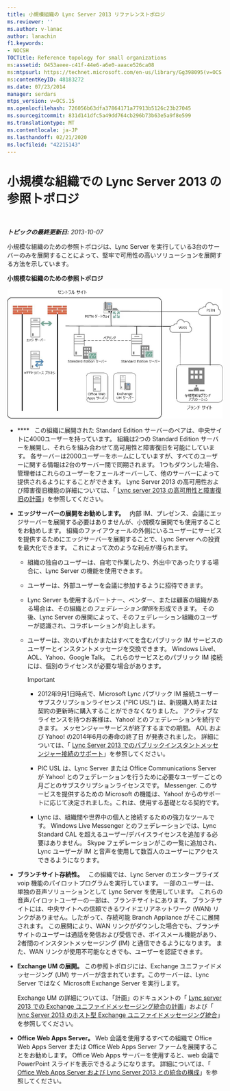 ```yaml
---
title: 小規模組織の Lync Server 2013 リファレンストポロジ
ms.reviewer: ''
ms.author: v-lanac
author: lanachin
f1.keywords:
- NOCSH
TOCTitle: Reference topology for small organizations
ms:assetid: 0453aeee-c41f-44e6-a6e0-aaace526ca08
ms:mtpsurl: https://technet.microsoft.com/en-us/library/Gg398095(v=OCS.15)
ms:contentKeyID: 48183272
ms.date: 07/23/2014
manager: serdars
mtps_version: v=OCS.15
ms.openlocfilehash: 726056b63dfa37864171a77913b5126c23b27045
ms.sourcegitcommit: 831d141dfc5a49dd764cb296b73b63e5a9f8e599
ms.translationtype: MT
ms.contentlocale: ja-JP
ms.lasthandoff: 02/21/2020
ms.locfileid: "42215143"
---
```

<div data-xmlns="http://www.w3.org/1999/xhtml">

<div class="topic" data-xmlns="http://www.w3.org/1999/xhtml" data-msxsl="urn:schemas-microsoft-com:xslt" data-cs="https://msdn.microsoft.com/">

<div data-asp="https://msdn2.microsoft.com/asp">

# <a name="reference-topology-for-lync-server-2013-in-small-organizations"></a>小規模な組織での Lync Server 2013 の参照トポロジ

</div>

<div id="mainSection">

<div id="mainBody">

<span> </span>

_**トピックの最終更新日:** 2013-10-07_

小規模な組織のための参照トポロジは、Lync Server を実行している3台のサーバーのみを展開することによって、堅牢で可用性の高いソリューションを展開する方法を示しています。

**小規模な組織のための参照トポロジ**

![3つのサーバーダイアグラムを展開する参照トポロジ](images/Gg398095.25196d0d-dd07-451b-83ba-94c0ddf59030(OCS.15).jpg "3つのサーバーダイアグラムを展開する参照トポロジ")

  - ****   この組織に展開された Standard Edition サーバーのペアは、中央サイトに4000ユーザーを持っています。 組織は2つの Standard Edition サーバーを展開し、それらを組み合わせて高可用性と障害復旧を可能にしています。 各サーバーは2000ユーザーをホームにしていますが、すべてのユーザーに関する情報は2台のサーバー間で同期されます。 1つもダウンした場合、管理者はこれらのユーザーをフェールオーバーして、他のサーバーによって提供されるようにすることができます。 Lync Server 2013 の高可用性および障害復旧機能の詳細については、「 [Lync server 2013 の高可用性と障害復旧の計画](lync-server-2013-planning-for-high-availability-and-disaster-recovery.md)」を参照してください。

  - **エッジサーバーの展開をお勧めします。**   内部 IM、プレゼンス、会議にエッジサーバーを展開する必要はありませんが、小規模な展開でも使用することをお勧めします。 組織のファイアウォールの外側にいるユーザーにサービスを提供するためにエッジサーバーを展開することで、Lync Server への投資を最大化できます。 これによって次のような利点が得られます。
    
      - 組織の独自のユーザーは、自宅で作業したり、外出中であったりする場合に、Lync Server の機能を使用できます。
    
      - ユーザーは、外部ユーザーを会議に参加するように招待できます。
    
      - Lync Server も使用するパートナー、ベンダー、または顧客の組織がある場合は、その組織との*フェデレーション関係*を形成できます。 その後、Lync Server の展開によって、そのフェデレーション組織のユーザーが認識され、コラボレーションが向上します。
    
      - ユーザーは、次のいずれかまたはすべてを含むパブリック IM サービスのユーザーとインスタントメッセージを交換できます。 Windows Live\!、AOL、Yahoo、Google Talk。 これらのサービスとのパブリック IM 接続には、個別のライセンスが必要な場合があります。
        
        <div>
        

        > [!IMPORTANT]  
        > <UL>
        > <LI>
        > <P>2012年9月1日時点で、Microsoft Lync パブリック IM 接続ユーザーサブスクリプションライセンス ("PIC USL") は、新規購入時または契約の更新時に購入することができなくなりました。 アクティブなライセンスを持つお客様は、Yahoo! とのフェデレーションを続行できます。 メッセンジャーサービスが終了するまでの期間。 AOL および Yahoo! の2014年6月の寿命の終了日 が発表されました。 詳細については、「 <A href="lync-server-2013-support-for-public-instant-messenger-connectivity.md">Lync Server 2013 でのパブリックインスタントメッセンジャー接続のサポート</A>」を参照してください。</P>
        > <LI>
        > <P>PIC USL は、Lync Server または Office Communications Server が Yahoo! とのフェデレーションを行うために必要なユーザーごとの月ごとのサブスクリプションライセンスです。 Messenger. このサービスを提供するための Microsoft の機能は、Yahoo! からのサポートに応じて決定されました。これは、使用する基礎となる契約です。</P>
        > <LI>
        > <P>Lync は、組織間や世界中の個人と接続するための強力なツールです。 Windows Live Messenger とのフェデレーションでは、Lync Standard CAL を超えるユーザー/デバイスライセンスを追加する必要はありません。 Skype フェデレーションがこの一覧に追加され、Lync ユーザーが IM と音声を使用して数百人のユーザーにアクセスできるようになります。</P></LI></UL>

        
        </div>

  - **ブランチサイト存続性。**   この組織では、Lync Server のエンタープライズ voip 機能のパイロットプログラムを実行しています。 一部のユーザーは、単独の音声ソリューションとして Lync Server を使用しています。 これらの音声パイロットユーザーの一部は、ブランチサイトにあります。 ブランチサイトには、中央サイトへの信頼できるワイドエリアネットワーク (WAN) リンクがありません。したがって、存続可能 Branch Appliance がそこに展開されます。 この展開により、WAN リンクがダウンした場合でも、ブランチサイトのユーザーは通話を発信および受信でき、ボイスメール機能があり、2者間のインスタントメッセージング (IM) と通信できるようになります。 また、WAN リンクが使用不可能なときでも、ユーザーを認証できます。

  - **Exchange UM の展開。** この参照トポロジには、Exchange ユニファイドメッセージング (UM) サーバーが含まれています。このサーバーは、Lync Server ではなく Microsoft Exchange Server を実行します。
    
    Exchange UM の詳細については、「計画」のドキュメントの「 [Lync server 2013 での Exchange ユニファイドメッセージング統合の計画](lync-server-2013-planning-for-exchange-unified-messaging-integration.md)」および「 [lync Server 2013 のホスト型 Exchange ユニファイドメッセージング統合](lync-server-2013-hosted-exchange-unified-messaging-integration.md)」を参照してください。

  - **Office Web Apps Server。** Web 会議を使用するすべての組織で Office Web Apps Server または Office Web Apps Server ファームを展開することをお勧めします。 Office Web Apps サーバーを使用すると、web 会議で PowerPoint スライドを表示できるようになります。 詳細については、「 [Office Web Apps Server および Lync Server 2013 との統合の構成](lync-server-2013-enabling-office-web-apps-server-and-lync-server-2013.md)」を参照してください。

</div>

<span> </span>

</div>

</div>

</div>

